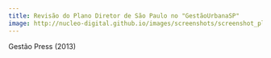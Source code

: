 ```yaml
---
title: Revisão do Plano Diretor de São Paulo no "GestãoUrbanaSP"
image: http://nucleo-digital.github.io/images/screenshots/screenshot_plano.png
---
```


Gestão Press (2013)

